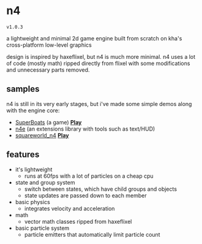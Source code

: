 
# n4

`v1.0.3`

a lightweight and minimal 2d game engine
built from scratch on kha's cross-platform low-level graphics

design is inspired by haxeflixel, but n4 is much more minimal.
n4 uses a lot of code (mostly math) ripped directly from flixel with some modifications
and unnecessary parts removed.

## samples

n4 is still in its very early stages, but i've made some simple demos along with the engine core:

- [SuperBoats](https://github.com/0xFireball/SuperBoats) (a game) **[Play](https://0xfireball.github.io/SuperBoats/)**
- [n4e](https://github.com/0xFireball/n4e) (an extensions library with tools such as text/HUD)
- [squareworld_n4](https://github.com/0xFireball/squareworld_n4) **[Play](https://0xfireball.github.io/squareworld_n4/)**

## features

- it's lightweight
  - runs at 60fps with a lot of particles on a cheap cpu
- state and group system
  - switch between states, which have child groups and objects
  - state updates are passed down to each member
- basic physics
  - integrates velocity and acceleration
- math
  - vector math classes ripped from haxeflixel
- basic particle system
  - particle emitters that automatically limit particle count
